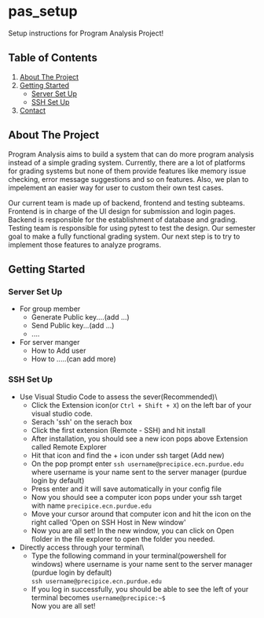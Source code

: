 # pas_setup
Setup instructions for Program Analysis Project!

<!-- TABLE OF CONTENTS -->
## Table of Contents
  <ol>
    <li>
      <a href="#about-the-project">About The Project</a>
    </li>
    <li>
      <a href="#getting-started">Getting Started</a>
      <ul>
        <li><a href="#server-set-up">Server Set Up</a></li>
        <li><a href="#ssh-set-up">SSH Set Up</a></li>
      </ul>
    </li>
    <li><a href="#contact">Contact</a></li>
  </ol>
</details>

## About The Project
Program Analysis aims to build a system that can do more program analysis instead of a simple grading system. Currently, there are a lot of platforms for grading systems but none of them provide features like memory issue checking, error message suggestions and so on features. Also, we plan to impelement an easier way for user to custom their own test cases.

Our current team is made up of backend, frontend and testing subteams. Frontend is in charge of the UI design for submission and login pages. Backend is responsible for the establishment of database and grading. Testing team is responsible for using pytest to test the design. Our semester goal to make a fully functional grading system. Our next step is to try to implement those features to analyze programs.

## Getting Started
### Server Set Up
* For group member 
  - Generate Public key....(add ...)
  - Send Public key...(add ...)
  - ....
* For server manger
  - How to Add user
  - How to .....(can add more)
  
### SSH Set Up
* Use Visual Studio Code to assess the sever(Recommended)\
  - Click the Extension icon(or `Ctrl + Shift + X`) on the left bar of your visual studio code.
  - Serach 'ssh' on the serach box
  - Click the first extension (Remote - SSH) and hit install
  - After installation, you should see a new icon pops above Extension called Remote Explorer
  - Hit that icon and find the + icon under ssh target (Add new)
  - On the pop prompt enter `ssh username@precipice.ecn.purdue.edu` where username is your name sent to the server manager (purdue login by default)
  - Press enter and it will save automatically in your config file
  - Now you should see a computer icon pops under your ssh target with name `precipice.ecn.purdue.edu`
  - Move your cursor around that computer icon and hit the icon on the right called 'Open on SSH Host in New window'
  - Now you are all set! In the new window, you can click on Open flolder in the file explorer to open the folder you needed.
* Directly access through your terminal\
  - Type the following command in your terminal(powershell for windows) where username is your name sent to the server manager (purdue login by default)\
  `ssh username@precipice.ecn.purdue.edu`  
  - If you log in successfully, you should be able to see the left of your terminal becomes `username@precipice:~$`\
  Now you are all set!

